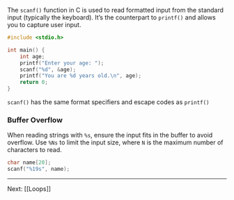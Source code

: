 The `scanf()` function in C is used to read formatted input from the standard input (typically the keyboard). It’s the counterpart to `printf()` and allows you to capture user input.

```c
#include <stdio.h>

int main() {
    int age;
    printf("Enter your age: ");
    scanf("%d", &age);
    printf("You are %d years old.\n", age);
    return 0;
}
```

`scanf()` has the same format specifiers and escape codes as `printf()`

### Buffer Overflow
When reading strings with `%s`, ensure the input fits in the buffer to avoid overflow. Use `%Ns` to limit the input size, where `N` is the maximum number of characters to read.

```c
char name[20];
scanf("%19s", name);
```

---
Next: [[Loops]]